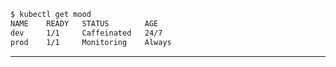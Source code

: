 <!-- *"It works on my machine" → "It works on everyone's machine"* -->

<!-- ## Status -->

```bash
$ kubectl get mood
NAME    READY   STATUS        AGE
dev     1/1     Caffeinated   24/7
prod    1/1     Monitoring    Always
```

<!-- ## What I Do

- Build scalable cloud infrastructure
- Automate deployment pipelines
- Monitor and optimize systems -->
<!-- 
## Arsenal

⚡ **Cloud**: AWS • GCP • Azure  
🏗️ **IaC**: Terraform • Pulumi  
🔄 **CI/CD**: GitHub Actions • Gitlab CI_CD  
📦 **Containers**: Docker • K8s  
📊 **Observability**: Prometheus • Grafana  -->

<!-- ## Connect

[![LinkedIn](https://img.shields.io/badge/-LinkedIn-0A66C2?style=flat&logo=linkedin)](your-linkedin)
[![Email](https://img.shields.io/badge/-Email-EA4335?style=flat&logo=gmail)](mailto:your-email) -->

---


<!-- [![LinkedIn](https://img.shields.io/badge/Let's_Connect-0A66C2?style=for-the-badge&logo=linkedin)](your-linkedin) [![Email](https://img.shields.io/badge/Drop_a_Line-EA4335?style=for-the-badge&logo=gmail)](mailto:your-email)

--- -->
